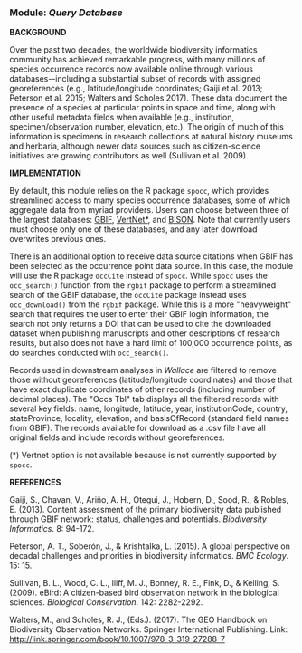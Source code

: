 ### **Module:** ***Query Database*** 

**BACKGROUND**  

Over the past two decades, the worldwide biodiversity informatics community has achieved remarkable progress, with many millions of species occurrence records now available online through various databases--including a substantial subset of records with assigned georeferences (e.g., latitude/longitude coordinates; Gaiji et al. 2013; Peterson et al. 2015; Walters and Scholes 2017). These data document the presence of a species at particular points in space and time, along with other useful metadata fields when available (e.g., institution, specimen/observation number, elevation, etc.). The origin of much of this information is specimens in research collections at natural history museums and herbaria, although newer data sources such as citizen-science initiatives are growing contributors as well (Sullivan et al. 2009).

**IMPLEMENTATION** 

By default, this module relies on the R package `spocc`, which provides streamlined access to many species occurrence databases, some of which aggregate data from myriad providers. Users can choose between three of the largest databases: <a href="http://www.gbif.org" target="_blank">GBIF</a>, <a href="http://www.vertnet.org" target="_blank">VertNet*</a>, and <a href="https://bison.usgs.gov" target="_blank">BISON</a>. Note that currently users must choose only one of these databases, and any later download overwrites previous ones.

There is an additional option to receive data source citations when GBIF has been selected as the occurrence point data source. In this case, the module will use the R package `occCite` instead of `spocc`. While `spocc` uses the `occ_search()` function from the `rgbif` package to perform a streamlined search of the GBIF database, the `occCite` package instead uses `occ_download()` from the `rgbif` package. While this is a more "heavyweight" search that requires the user to enter their GBIF login information, the search not only returns a DOI that can be used to cite the downloaded dataset when publishing manuscripts and other descriptions of research results, but also does not have a hard limit of 100,000 occurrence points, as do searches conducted with `occ_search()`.

Records used in downstream analyses in *Wallace* are filtered to remove those without georeferences (latitude/longitude coordinates) and those that have exact duplicate coordinates of other records (including number of decimal places). The "Occs Tbl" tab displays all the filtered records with several key fields: name, longitude, latitude, year, institutionCode, country, stateProvince, locality, elevation, and basisOfRecord (standard field names from GBIF). The records available for download as a .csv file have all original fields and include records without georeferences.

(*) Vertnet option is not available because is not currently supported by `spocc`.

**REFERENCES**

Gaiji, S., Chavan, V., Ariño, A. H., Otegui, J., Hobern, D., Sood, R., & Robles, E. (2013). Content assessment of the primary biodiversity data published through GBIF network: status, challenges and potentials. *Biodiversity Informatics*. 8: 94-172.

Peterson, A. T., Soberón, J., & Krishtalka, L. (2015). A global perspective on decadal challenges and priorities in biodiversity informatics. *BMC Ecology*. 15: 15.

Sullivan, B. L., Wood, C. L., Iliff, M. J., Bonney, R. E., Fink, D., & Kelling, S. (2009). eBird: A citizen-based bird observation network in the biological sciences. *Biological Conservation*. 142: 2282-2292.

Walters, M., and Scholes, R. J., (Eds.). (2017). The GEO Handbook on Biodiversity Observation Networks. Springer International Publishing. Link: http://link.springer.com/book/10.1007/978-3-319-27288-7
